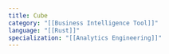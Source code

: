 ```yaml
---
title: Cube
category: "[[Business Intelligence Tool]]"
language: "[[Rust]]"
specialization: "[[Analytics Engineering]]"
---
```


